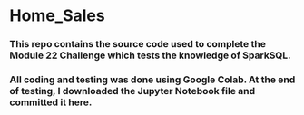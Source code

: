 # Home_Sales

### This repo contains the source code used to complete the Module 22 Challenge which tests the knowledge of SparkSQL.

### All coding and testing was done using Google Colab.  At the end of testing, I downloaded the Jupyter Notebook file and committed it here.
